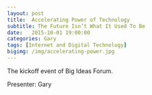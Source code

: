 ```yaml
---
layout: post
title:  Accelerating Power of Technology
subtitle: The Future Isn’t What It Used To Be
date:   2015-10-01 19:00:00
categories: Gary
tags: [Internet and Digital Technology]
bigimg: /img/accelerating-power.jpg
---
```


The kickoff event of Big Ideas Forum.

Presenter: Gary

